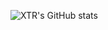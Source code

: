![XTR's GitHub stats](https://github-readme-stats.vercel.app/api?username=XTRDevv&theme=dark&show_icons=true)
